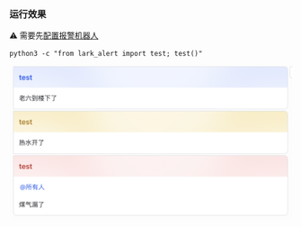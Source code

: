
### 运行效果

⚠️ 需要先[配置报警机器人](../tutorial/lark_robot.md)

```
python3 -c "from lark_alert import test; test()"
```
![Alt text](image.png)